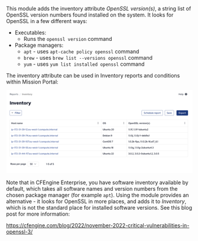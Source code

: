 This module adds the inventory attribute _OpenSSL version(s)_, a string list of OpenSSL version numbers found installed on the system.
It looks for OpenSSL in a few different ways:

* Executables:
  * Runs the `openssl version` command
* Package managers:
  * `apt` - uses `apt-cache policy openssl` command
  * `brew` - uses `brew list --versions openssl` command
  * `yum` - uses `yum list installed openssl` command

The inventory attribute can be used in Inventory reports and conditions within Mission Portal:

![](https://raw.githubusercontent.com/olehermanse/cfengine-inventory-openssl-versions/main/inventory-openssl-versions-mp-screenshot.png)

Note that in CFEngine Enterprise, you have software inventory available by default, which takes all software names and version numbers from the chosen package manager (for example `apt`).
Using the module provides an alternative - it looks for OpenSSL in more places, and adds it to _Inventory_, which is not the standard place for installed software versions.
See this blog post for more information:

https://cfengine.com/blog/2022/november-2022-critical-vulnerabilities-in-openssl-3/
